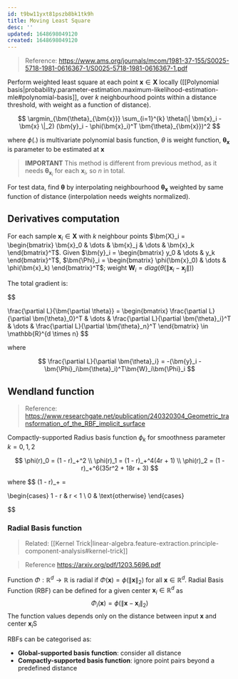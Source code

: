 ```yaml
---
id: t9bw11yxt81pszb8bk1tk9h
title: Moving Least Square
desc: ''
updated: 1648698049120
created: 1648698049120
---
```


> Reference: https://www.ams.org/journals/mcom/1981-37-155/S0025-5718-1981-0616367-1/S0025-5718-1981-0616367-1.pdf

Perform weighted least square at each point $\bm{x} \in \bm{X}$ locally ([[Polynomial basis|probability.parameter-estimation.maximum-likelihood-estimation-mle#polynomial-basis]], over $k$ neighbourhood points within a distance threshold, with weight as a function of distance).

$$
\argmin_{\bm{\theta}_{\bm{x}}} \sum_{i=1}^{k} \theta(\| \bm{x}_i - \bm{x} \|_2) (\bm{y}_i - \phi(\bm{x}_i)^T \bm{\theta}_{\bm{x}})^2
$$

where $\phi(.)$ is multivariate polynomial basis function, $\theta$ is weight function, $\bm{\theta}_{\bm{x}}$ is parameter to be estimated at $\bm{x}$

> **IMPORTANT** This method is different from previous method, as it needs $\bm{\theta}_{\bm{x}_i}$ for each $\bm{x}_i$, so $n$ in total.

For test data, find $\bm{\theta}$ by interpolating neighbourhood $\bm{\theta}_{\bm{x}}$ weighted by same function of distance (interpolation needs weights normalized).

## Derivatives computation

For each sample $\bm{x}_i \in \bm{X}$ with $k$ neighbour points $\bm{X}_i = \begin{bmatrix} \bm{x}_0 & \dots & \bm{x}_j & \dots & \bm{x}_k \end{bmatrix}^T$. Given $\bm{y}_i = \begin{bmatrix} y_0 & \dots & y_k \end{bmatrix}^T$, $\bm{\Phi}_i = \begin{bmatrix} \phi(\bm{x}_0) & \dots & \phi(\bm{x}_k) \end{bmatrix}^T$; weight $\bm{W}_i = diag(\theta(\|\bm{x}_i - \bm{x}_j\|))$

The total gradient is:

$$

\frac{\partial L}{\bm{\partial \theta}} = \begin{bmatrix} \frac{\partial L}{\partial \bm{\theta}_0}^T & \dots & \frac{\partial L}{\partial \bm{\theta}_i}^T & \dots & \frac{\partial L}{\partial \bm{\theta}_n}^T \end{bmatrix} \in \mathbb{R}^{d \times n}
$$

where 

$$
\frac{\partial L}{\partial \bm{\theta}_i} = -(\bm{y}_i - \bm{\Phi}_i\bm{\theta}_i)^T\bm{W}_i\bm{\Phi}_i
$$

## Wendland function
> Reference: https://www.researchgate.net/publication/240320304_Geometric_transformation_of_the_RBF_implicit_surface

Compactly-supported Radius basis function $\phi_k$ for smoothness parameter $k=0,1,2$

$$
\phi(r)_0 = (1 - r)_+^2 \\
\phi(r)_1 = (1 - r)_+^4(4r + 1) \\
\phi(r)_2 = (1 - r)_+^6(35r^2 + 18r + 3)
$$

where
$$
(1 - r)_+ =

\begin{cases}
1 - r & r < 1 \\
0     & \text{otherwise}
\end{cases}

$$

### Radial Basis function
> Related: [[Kernel Trick|linear-algebra.feature-extraction.principle-component-analysis#kernel-trick]]

> Reference https://arxiv.org/pdf/1203.5696.pdf

Function $\Phi: \mathbb{R}^d \rightarrow \mathbb{R}$ is radial if $\Phi(\bm{x}) = \phi(\|\bm{x}\|_2)$ for all $\bm{x} \in \mathbb{R}^d$. Radial Basis Function (RBF) can be defined for a given center $\bm{x}_i \in \mathbb{R}^d$ as
$$
\Phi_i(\bm{x}) = \phi(\| \bm{x} - \bm{x}_i \|_2)
$$
The function values depends only on the distance between input $\bm{x}$ and center $\bm{x}_i$S


RBFs can be categorised as:

- **Global-supported basis function**: consider all distance
- **Compactly-supported basis function**: ignore point pairs beyond a predefined distance
